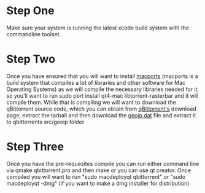 # Step One
Make sure your system is running the latest xcode build system with the commandline toolset.
# Step Two
Once you have ensured that you will want to install [macports](http://www.macports.org/install.php) (macports is a build system that compiles a lot of libraries and other software for Mac Operating Systems) as we will compile the necessary libraries needed for it, so you'll want to run sudo port install qt4-mac libtorrent-rasterbar and it will compile them. While that is compiling we will want to download the qBittorrent source code, which you can obtain from [qBittorrent's](http://www.qbittorrent.org/download.php) download page, extract the tarball and then download the [geoip dat](http://geolite.maxmind.com/download/geoip/database/GeoLiteCountry/GeoIP.dat.gz) file and extract it to qbittorrents src/geoip folder
# Step Three
Once you have the pre-requesites compile you can run either command line via qmake qbittorrent.pro and then make or you can use qt creator. Once compiled you will want to run "sudo macdeployqt qbittorrent" or "sudo macdeployqt -dmg" (if you want to make a dmg installer for distribution)